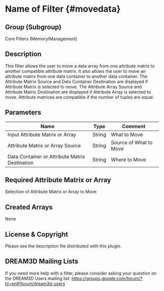 Name of Filter {#movedata}
=====

## Group (Subgroup) ##
Core Filters (Memory/Management)


## Description ##
This filter allows the user to move a data array from one attribute matrix to another compatible attribute matrix.  It also allows the user to move an attribute matrix from one data container to another data container.  The Attribute Matrix Source and Data Container Destination are displayed if Attribute Matrix is selected to move. The Attribute Array Source and Attribute Matrix Destination are displayed if  Attribute Array is selected to move. Attribute matrices are compatible if the number of tuples are equal.

## Parameters ##
| Name             | Type | Comment |
|------------------|------|-------------|
| Input Attribute Matrix or Array | String | What to Move |
| Attribute Matrix or Array Source|  String | Source of What to Move |
| Data Container or Attribute Matrix Destination | String | Where to Move |

## Required Attribute Matrix or Array ##
Selection of Attribute Matrix or Array to Move


## Created Arrays ##
None

## License & Copyright ##

Please see the description file distributed with this plugin.

## DREAM3D Mailing Lists ##

If you need more help with a filter, please consider asking your question on the DREAM3D Users mailing list:
https://groups.google.com/forum/?hl=en#!forum/dream3d-users


